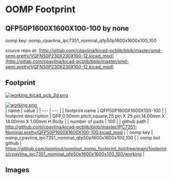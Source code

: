 # OOMP Footprint  
## QFP50P1600X1600X100-100  by none  
  
oomp key: oomp_cpavlina_ipc7351_nominal_qfp50p1600x1600x100_100  
  
source repo at: [http://gitlab.com/cpavlina/kicad-pcblib/blob/master/smd-semi.pretty/VQFN50P230X230X100-12.kicad_mod](http://gitlab.com/cpavlina/kicad-pcblib/blob/master/smd-semi.pretty/VQFN50P230X230X100-12.kicad_mod)  
## Footprint  
  
[![working_kicad_pcb_3d.png](working_kicad_pcb_3d_600.png)](working_kicad_pcb_3d.png)  
  
[![working.png](working_600.png)](working.png)  
| name | value | 
| --- | --- | 
| footprint name | QFP50P1600X1600X100-100 | 
| footprint description | QFP,0.50mm pitch,square;25 pin X 25 pin,14.00mm X 14.00mm X 1.00mm H Body | 
| number of pads | 100 | 
| github path | http://github.com/cpavlina/kicad-pcblib/blob/master/IPC7351-Nominal.pretty/QFP50P1600X1600X100-100.kicad_mod | 
| oomp key | oomp_cpavlina_ipc7351_nominal_qfp50p1600x1600x100_100 | 
| oomp bot github | https://github.com/oomlout/oomlout_oomp_footprint_bot/tree/main/footprints/cpavlina_ipc7351_nominal_qfp50p1600x1600x100_100/working | 
## Images  
